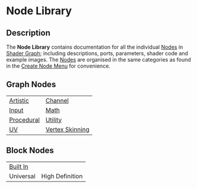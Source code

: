 # Node Library

## Description

The **Node Library** contains documentation for all the individual [Nodes](Node.md) in [Shader Graph](Shader-Graph.md); including descriptions, ports, parameters, shader code and example images. The [Nodes](Node.md) are organised in the same categories as found in the [Create Node Menu](Create-Node-Menu.md) for convenience.

## Graph Nodes

| | |
|:--|:--|
| [Artistic](Artistic-Nodes.md)| [Channel](Channel-Nodes.md)|
| [Input](Input-Nodes.md) | [Math](Math-Nodes.md) |
| [Procedural](Procedural-Nodes.md) | [Utility](Utility-Nodes.md)|
| [UV](UV-Nodes.md) | [Vertex Skinning]() |


## Block Nodes

| | |
|:-|:-|
| [Built In](Built-In-Nodes.md) |  |
| Universal | High Definition |